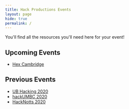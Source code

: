 ```yaml
---
title: Hack Productions Events
layout: page
hide: true
permalink: /
---
```


You'll find all the resources you'll need here for your event!

## Upcoming Events

- [Hex Cambridge](/hexcambridge)

## Previous Events

- [UB Hacking 2020](/ubhacking)
- [hackUMBC 2020](/hackumbc)
- [HackNotts 2020](/hacknotts)